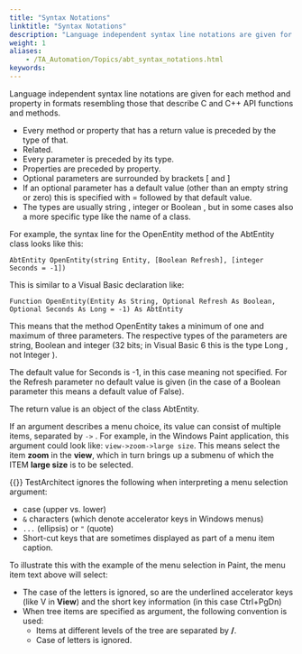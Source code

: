 ```yaml
--- 
title: "Syntax Notations"
linktitle: "Syntax Notations"
description: "Language independent syntax line notations are given for each method and property in formats resembling those that describe C and C++ API functions and methods."
weight: 1
aliases: 
    - /TA_Automation/Topics/abt_syntax_notations.html
keywords: 
---
```


Language independent syntax line notations are given for each method and property in formats resembling those that describe C and C++ API functions and methods.

-   Every method or property that has a return value is preceded by the type of that.
-   Related.
-   Every parameter is preceded by its type.
-   Properties are preceded by property.
-   Optional parameters are surrounded by brackets \[ and \]
-   If an optional parameter has a default value \(other than an empty string or zero\) this is specified with = followed by that default value.
-   The types are usually string , integer or Boolean , but in some cases also a more specific type like the name of a class.

For example, the syntax line for the OpenEntity method of the AbtEntity class looks like this:

`AbtEntity OpenEntity(string Entity, [Boolean Refresh], [integer Seconds = -1])`

This is similar to a Visual Basic declaration like:

`Function OpenEntity(Entity As String, Optional Refresh As Boolean, Optional Seconds As Long = -1) As AbtEntity`

This means that the method OpenEntity takes a minimum of one and maximum of three parameters. The respective types of the parameters are string, Boolean and integer \(32 bits; in Visual Basic 6 this is the type Long , not Integer \).

The default value for Seconds is -1, in this case meaning not specified. For the Refresh parameter no default value is given \(in the case of a Boolean parameter this means a default value of False\).

The return value is an object of the class AbtEntity.

If an argument describes a menu choice, its value can consist of multiple items, separated by `->` . For example, in the Windows Paint application, this argument could look like: `view->zoom->large size`. This means select the item **zoom** in the **view**, which in turn brings up a submenu of which the ITEM **large size** is to be selected.

{{<note>}} TestArchitect ignores the following when interpreting a menu selection argument:

-   case \(upper vs. lower\)
-   `&` characters \(which denote accelerator keys in Windows menus\)
-   `...` \(ellipsis\) or `"` \(quote\)
-   Short-cut keys that are sometimes displayed as part of a menu item caption.

To illustrate this with the example of the menu selection in Paint, the menu item text above will select:

-   The case of the letters is ignored, so are the underlined accelerator keys \(like V in **View**\) and the short key information \(in this case Ctrl+PgDn\)
-   When tree items are specified as argument, the following convention is used:
    -   Items at different levels of the tree are separated by **/**.
    -   Case of letters is ignored.



